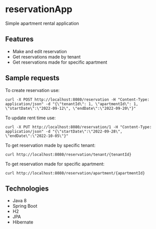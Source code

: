 # reservationApp

Simple apartment rental application

## Features
- Make and edit reservation
- Get reservations made by tenant 
- Get reservations made for specific apartment 

## Sample requests

To create reservation use:
```
curl -X POST http://localhost:8080/reservation -H "Content-Type: application/json" -d "{\"tenantId\": 1, \"apartmentId\": 1, \"startDate\":\"2022-09-12\", \"endDate\":\"2022-09-20\"}"
```

To update rent time use:
```
curl -X PUT http://localhost:8080/reservation/1 -H "Content-Type: application/json" -d "{\"startDate\":\"2022-09-28\", \"endDate\":\"2022-10-05\"}"
```

To get reservation made by specific tenant:
```
curl http://localhost:8080/reservation/tenant/{tenantId}
```
To get reservation made for specific apartment:
``` 
curl http://localhost:8080/reservation/apartment/{apartmentId}
```

## Technologies
- Java 8
- Spring Boot
- H2
- JPA
- Hibernate

